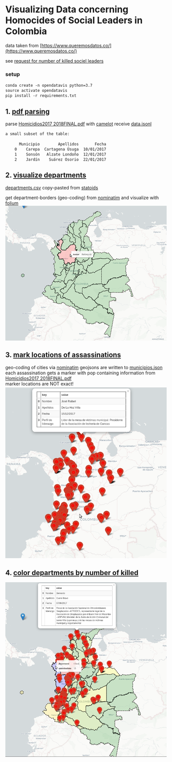 # Visualizing Data concerning Homocides of Social Leaders in Colombia
data taken from [https://www.queremosdatos.co/](https://www.queremosdatos.co/)  

see [request for number of killed sociel leaders](https://www.queremosdatos.co/request/numero_de_lideres_sociales_muert)
### setup
    conda create -n opendatavis python=3.7
    source activate opendatavis
    pip install -r requirements.txt
    
## 1. [pdf parsing](getting_data.py)
parse [Homicidios2017 2018FINAL.pdf](https://www.queremosdatos.co/request/418/response/856/attach/6/Homicidios2017%202018FINAL.pdf) with [camelot](https://github.com/atlanhq/camelot.git) receive [data.jsonl](data.jsonl)

    a small subset of the table: 
        
          Municipio        Apellidos       Fecha
        0    Carepa  Cartagena Úsuga  10/01/2017
        1    Sonsón   Alzate Londoño  12/01/2017
        2    Jardín    Suárez Osorio  22/01/2017
        
## 2. [visualize departments](visualize_departments.py)

[departments.csv](colombia_departments.csv) copy-pasted from [statoids](http://www.statoids.com/uco.html)

get department-borders (geo-coding) from [nominatim](https://nominatim.org/release-docs/develop/api/Search/) and visualize with [folium](https://github.com/python-visualization/folium.git)
![departments](images/departments.png)


## 3. [mark locations of assassinations](opendata_visualization/locations_of_assassinations_of_social_leaders.py)
geo-coding of cities via [nominatim](https://nominatim.org/release-docs/develop/api/Search/) geojsons are written to [municipios.json](municipios.json)
each assassination gets a marker with pop containing information from [Homicidios2017 2018FINAL.pdf](https://www.queremosdatos.co/request/418/response/856/attach/6/Homicidios2017%202018FINAL.pdf)  
marker locations are NOT exact!
![assassinations](images/killed_social_leaders.png)

## 4. [color departments by number of killed](opendata_visualization/locations_and_colored_departments.py)

![locationsa_and_colored](images/locations_and_colored_states.png)